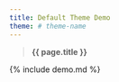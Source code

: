 ```yaml
---
title: Default Theme Demo
theme: # theme-name
---
```

> **{{ page.title }}**

{% include demo.md %}
